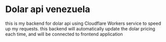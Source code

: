 # Dolar api venezuela

this is my backend for dolar api using Cloudflare Workers service to speed up my requests. this backend will automatically update the dolar pricing each time, and will be connected to frontend application